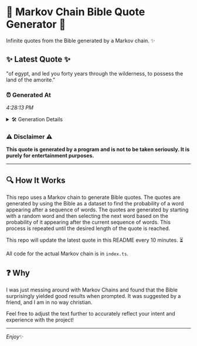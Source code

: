 # 📖 Markov Chain Bible Quote Generator 📖

Infinite quotes from the Bible generated by a Markov chain. ✨

## ✨ Latest Quote ✨
"of egypt, and led you forty years through the wilderness, to possess the land of the amorite."

### ⏰ Generated At
*4:28:13 PM*

<details>
    <summary>🛠️ Generation Details</summary>
    <p>
        <strong>🌱 Seed:</strong> of<br>
        <strong>🔄 Iterations:</strong> 16<br>
        <strong>📜 Context History:</strong><br>[ of ]: egypt,<br>[ of, egypt, ]: and<br>[ of, egypt,, and ]: led<br>[ of, egypt,, and, led ]: you<br>[ of, egypt,, and, led, you ]: forty<br>[ of, egypt,, and, led, you, forty ]: years<br>[ egypt,, and, led, you, forty, years ]: through<br>[ and, led, you, forty, years, through ]: the<br>[ led, you, forty, years, through, the ]: wilderness,<br>[ you, forty, years, through, the, wilderness, ]: to<br>[ forty, years, through, the, wilderness,, to ]: possess<br>[ years, through, the, wilderness,, to, possess ]: the<br>[ through, the, wilderness,, to, possess, the ]: land<br>[ the, wilderness,, to, possess, the, land ]: of<br>[ wilderness,, to, possess, the, land, of ]: the<br>[ to, possess, the, land, of, the ]: amorite.<br>
    </p>
</details>

### ⚠️ Disclaimer ⚠️
**This quote is generated by a program and is not to be taken seriously. It is purely for entertainment purposes.**

---

## 🔍 How It Works

This repo uses a Markov chain to generate Bible quotes. The quotes are generated by using the Bible as a dataset to find the probability of a word appearing after a sequence of words. The quotes are generated by starting with a random word and then selecting the next word based on the probability of it appearing after the current sequence of words. This process is repeated until the desired length of the quote is reached.

This repo will update the latest quote in this README every 10 minutes. ⏳

All code for the actual Markov chain is in `index.ts`.

## ❓ Why

I was just messing around with Markov Chains and found that the Bible surprisingly yielded good results when prompted. 
It was suggested by a friend, and I am in no way christian.

Feel free to adjust the text further to accurately reflect your intent and experience with the project!

---

*Enjoy*✨
